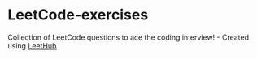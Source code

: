 # LeetCode-exercises
Collection of LeetCode questions to ace the coding interview! - Created using [LeetHub](https://github.com/QasimWani/LeetHub)
